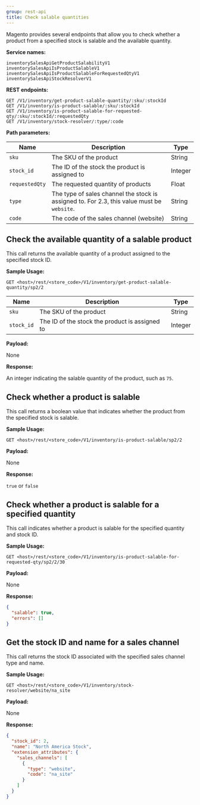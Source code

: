 ```yaml
---
group: rest-api
title: Check salable quantities
---
```


Magento provides several endpoints that allow you to check whether a product from a specified stock is salable and the available quantity.

**Service names:**

```http
inventorySalesApiGetProductSalabilityV1
inventorySalesApiIsProductSalableV1
inventorySalesApiIsProductSalableForRequestedQtyV1
inventorySalesApiStockResolverV1
```

**REST endpoints:**

```http
GET /V1/inventory/get-product-salable-quantity/:sku/:stockId
GET /V1/inventory/is-product-salable/:sku/:stockId
GET /V1/inventory/is-product-salable-for-requested-qty/:sku/:stockId/:requestedQty
GET /V1/inventory/stock-resolver/:type/:code
```

**Path parameters:**

Name | Description | Type
--- | --- | ---
`sku` | The SKU of the product | String
`stock_id` | The ID of the stock the product is assigned to | Integer
`requestedQty` | The requested quantity of products | Float
`type` | The type of sales channel the stock is assigned to. For 2.3, this value must be `website`. | String
`code` | The code of the sales channel (website) | String

## Check the available quantity of a salable product

This call returns the available quantity of a product assigned to the specified stock ID.

**Sample Usage:**

`GET <host>/rest/<store_code>/V1/inventory/get-product-salable-quantity/sp2/2`

Name | Description | Type
--- | --- | ---
`sku` | The SKU of the product | String
`stock_id` | The ID of the stock the product is assigned to | Integer

**Payload:**

None

**Response:**

An integer indicating the salable quantity of the product, such as `75`.

## Check whether a product is salable

This call returns a boolean value that indicates whether the product from the specified stock is salable.

**Sample Usage:**

`GET <host>/rest/<store_code>/V1/inventory/is-product-salable/sp2/2`

**Payload:**

None

**Response:**

`true` or `false`

## Check whether a product is salable for a specified quantity

This call indicates whether a product is salable for the specified quantity and stock ID.

**Sample Usage:**

`GET <host>/rest/<store_code>/V1/inventory/is-product-salable-for-requested-qty/sp2/2/30`

**Payload:**

None

**Response:**

```json
{
  "salable": true,
  "errors": []
}
```

## Get the stock ID and name for a sales channel

This call returns the stock ID associated with the specified sales channel type and name.

**Sample Usage:**

`GET <host>/rest/<store_code>/V1/inventory/stock-resolver/website/na_site`

**Payload:**

None

**Response:**

```json
{
  "stock_id": 2,
  "name": "North America Stock",
  "extension_attributes": {
    "sales_channels": [
      {
        "type": "website",
        "code": "na_site"
      }
    ]
  }
}
```
